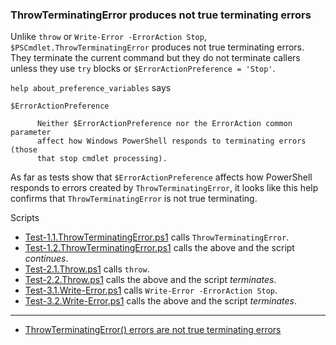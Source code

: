 
### ThrowTerminatingError produces not true terminating errors

Unlike `throw` or `Write-Error -ErrorAction Stop`, `$PSCmdlet.ThrowTerminatingError`
produces not true terminating errors. They terminate the current command but
they do not terminate callers unless they use `try` blocks or
`$ErrorActionPreference = 'Stop'`.

`help about_preference_variables` says

    $ErrorActionPreference

          Neither $ErrorActionPreference nor the ErrorAction common parameter
          affect how Windows PowerShell responds to terminating errors (those
          that stop cmdlet processing).

As far as tests show that `$ErrorActionPreference` affects how PowerShell
responds to errors created by `ThrowTerminatingError`, it looks like this
help confirms that `ThrowTerminatingError` is not true terminating.

Scripts

- [Test-1.1.ThrowTerminatingError.ps1](Test-1.1.ThrowTerminatingError.ps1) calls `ThrowTerminatingError`.
- [Test-1.2.ThrowTerminatingError.ps1](Test-1.2.ThrowTerminatingError.ps1) calls the above and the script *continues*.
- [Test-2.1.Throw.ps1](Test-2.1.Throw.ps1) calls `throw`.
- [Test-2.2.Throw.ps1](Test-2.2.Throw.ps1) calls the above and the script *terminates*.
- [Test-3.1.Write-Error.ps1](Test-3.1.Write-Error.ps1) calls `Write-Error -ErrorAction Stop`.
- [Test-3.2.Write-Error.ps1](Test-3.2.Write-Error.ps1) calls the above and the script *terminates*.

---

- [ThrowTerminatingError() errors are not true terminating errors](http://stackoverflow.com/q/38465699/323582)

